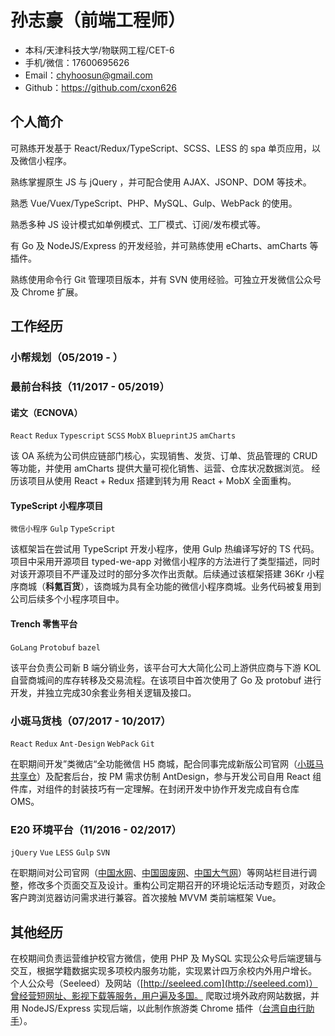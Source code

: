 # 孙志豪（前端工程师）
- 本科/天津科技大学/物联网工程/CET-6
- 手机/微信：17600695626
- Email：chyhoosun@gmail.com
- Github：https://github.com/cxon626

## 个人简介
可熟练开发基于 React/Redux/TypeScript、SCSS、LESS 的 spa 单页应用，以及微信小程序。

熟练掌握原生 JS 与 jQuery ，并可配合使用 AJAX、JSONP、DOM 等技术。

熟悉 Vue/Vuex/TypeScript、PHP、MySQL、Gulp、WebPack 的使用。

熟悉多种 JS 设计模式如单例模式、工厂模式、订阅/发布模式等。

有 Go 及 NodeJS/Express 的开发经验，并可熟练使用 eCharts、amCharts 等插件。

熟练使用命令行 Git 管理项目版本，并有 SVN 使用经验。可独立开发微信公众号及 Chrome 扩展。

## 工作经历
### 小帮规划（05/2019 - ）

### 最前台科技（11/2017 - 05/2019）
#### 诺文（ECNOVA）
`React` `Redux` `Typescript` `SCSS` `MobX` `BlueprintJS` `amCharts`

该 OA 系统为公司供应链部门核心，实现销售、发货、订单、货品管理的 CRUD 等功能，并使用 amCharts 提供大量可视化销售、运营、仓库状况数据浏览。
经历该项目从使用 React + Redux 搭建到转为用 React + MobX 全面重构。
#### TypeScript 小程序项目
`微信小程序` `Gulp` `TypeScript`

该框架旨在尝试用 TypeScript 开发小程序，使用 Gulp 热编译写好的 TS 代码。项目中采用开源项目 typed-we-app 对微信小程序的方法进行了类型描述，同时对该开源项目不严谨及过时的部分多次作出贡献。后续通过该框架搭建 36Kr 小程序商城（**科氪百货**），该商城为具有全功能的微信小程序商城。业务代码被复用到公司后续多个小程序项目中。
#### Trench 零售平台
`GoLang` `Protobuf` `bazel`

该平台负责公司新 B 端分销业务，该平台可大大简化公司上游供应商与下游 KOL 自营商城间的库存转移及交易流程。在该项目中首次使用了 Go 及 protobuf 进行开发，并独立完成30余套业务相关逻辑及接口。

### 小斑马货栈（07/2017 - 10/2017）
`React` `Redux` `Ant-Design` `WebPack` `Git`

在职期间开发”类微店“全功能微信 H5 商城，配合同事完成新版公司官网（[小斑马共享仓](https://oms.xbmhz.com/)）及配套后台，按 PM 需求仿制 AntDesign，参与开发公司自用 React 组件库，对组件的封装技巧有一定理解。在封闭开发中协作开发完成自有仓库 OMS。

### E20 环境平台（11/2016 - 02/2017）
`jQuery` `Vue` `LESS` `Gulp` `SVN`

在职期间对公司官网（[中国水网](http://www.h2o-china.com/)、[中国固废网](http://www.solidwaste.com.cn/)、[中国大气网](http://www.chndaqi.com/)）等网站栏目进行调整，修改多个页面交互及设计。重构公司定期召开的环境论坛活动专题页，对政企客户跨浏览器访问需求进行兼容。首次接触 MVVM 类前端框架 Vue。

## 其他经历
在校期间负责运营维护校官方微信，使用 PHP 及 MySQL 实现公众号后端逻辑与交互，根据学籍数据实现多项校内服务功能，实现累计四万余校内外用户增长。
个人公众号（Seeleed）及网站（[http://seeleed.com](http://seeleed.com)）曾经营短网址、影视下载等服务，用户遍及多国。
爬取过境外政府网站数据，并用 NodeJS/Express 实现后端，以此制作旅游类 Chrome 插件（[台湾自由行助手](https://chrome.google.com/webstore/detail/台灣自由行助手-taiwan-visa-data/fcgmbjlkgbljgcbkaambjfmpobbkannn)）。
